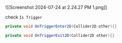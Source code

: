 ![[Screenshot 2024-07-24 at 2.24.27 PM 1.png]]

check `Is Trigger`

```csharp
private void OnTriggerEnter2D(Collider2D other){}

private void OnTriggerExit2D(Collider2D other){}
```